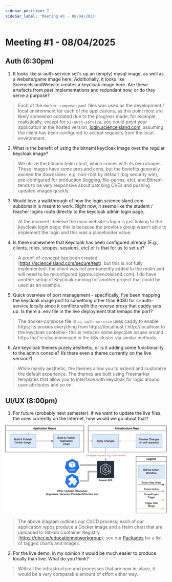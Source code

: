 ```yaml
---
sidebar_position: 2
sidebar_label: 'Meeting #1 - 08/04/2025'
---
```


# Meeting #1 - 08/04/2025

## Auth (6:30pm)

1. It looks like si-auth-service set's up an (empty) mysql image, as well as a website/game image here. Additionally, it looks like ScienceIslandWebsite creates a keycloak image here. Are these artefacts from past implementations and redundant now, or do they serve a purpose?

> Each of the `docker-compose.yaml` files was used as the development / local environment for each of the applications, as this point most are likely somewhat outdated due to the progress made; for example, realistically, except for `si-auth-service`, you could point your application at the hosted version, [login.scienceisland.com](https://login.scienceisland.com), assuming the client has been configured to accept requests from the local environment.

2. What is the benefit of using the bitnami keycloak image over the regular keycloak image?

> We utilize the bitnami helm chart, which comes with its own images. These images have some pros and cons, but the benefits generally exceed the downsides- e.g. non-root by default (big security win), pre-configured for production (logging, file-perms, etc), and Bitnami tends to be very responsive about patching CVEs and pushing updated images quickly.

3. Would love a walkthrough of how the login.scienceisland.com subdomain is meant to work. Right now, it seems like the student / teacher logins route directly to the keycloak admin login page.

> At the moment I beleive the main website's login is just linking to the keycloak login page; this is because the previous group wasn't able to implement the login and this was a placeholder value. 

4. Is there somewhere that Keycloak has been configured already (E.g., clients, roles, scopes, sessions, etc) or is that for us to set up?

> A proof-of-concept has been created (https://scienceisland.com/secure/test), but this is not fully implemented- the client was not permanently added to the realm and will need to be reconfigured (game.scienceisland.com). I do have another setup of Keycloak running for another project that could be used as an example.

5. Quick overview of port management - specifically, I've been mapping the keycloak image port to something other than 8080 for si-auth-service locally since it conflicts with the reverse proxy that caddy sets up. Is there a .env file in the live deployment that remaps the port?

> The docker-compose file in `si-auth-service` uses caddy to enable https; its proxies everything from https://localhost / http://localhost to the keycloak container- this is reduces some keycloak issues around https that're also minimized in the k8s cluster via similar methods. 

6. Are keycloak themes purely aesthetic, or is it adding some functionality to the admin console? (Is there even a theme currently on the live version?)

> While mainly aesthetic, the themes allow you to extend and customize the default experience. The themes are built using Freemarker templates that allow you to interface with keycloak for logic around user-attributes and so on.

## UI/UX (8:00pm)

1. For future (probably next semester): if we want to update the live files, the ones currently on the Internet, how would we go about that?

![Devops Diagram](./si-devops.drawio.svg)

> The above diagram outlines our CI/CD process; each of our application repos produce a Docker image and a Helm chart that are uploaded to GitHub Container Registry (https://ghcr.io/educationnetworkgroup); see our [Packages](https://github.com/orgs/EducationNetworkGroup/packages) for a list of tagged charts and images.

2. For the live demo, in my opinion it would be much easier to produce locally than live. What do you think?

> With all the infrastructure and processes that are now in-place, it would be a very comparable amount of effort either way.